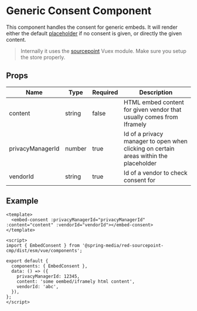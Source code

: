 # Generic Consent Component

This component handles the consent for generic embeds. It will render either the default [placeholder](../EmbedPlaceholder) if no consent is given, or directly the given content.

> Internally it uses the [sourcepoint](../../vuex/sourcepoint) Vuex module. Make sure you setup the store properly.

## Props

| Name             | Type   | Required | Description |
| ---------------- | ------ | -------- | ----------- |
| content          | string | false    | HTML embed content for given vendor that usually comes from Iframely                  |
| privacyManagerId | number | true     | Id of a privacy manager to open when clicking on certain areas within the placeholder |
| vendorId         | string | true     | Id of a vendor to check consent for                                                   |

## Example

```vue
<template>
  <embed-consent :privacyManagerId="privacyManagerId" :content="content" :vendorId="vendorId"></embed-consent>
</template>

<script>
import { EmbedConsent } from '@spring-media/red-sourcepoint-cmp/dist/esm/vue/components';

export default {
  components: { EmbedConsent },
  data: () => ({
    privacyManagerId: 12345,
    content: 'some oembed/iframely html content',
    vendorId: 'abc',
  }),
};
</script>
```
